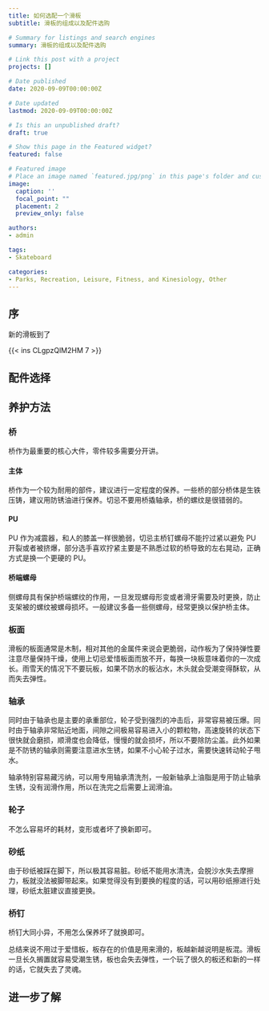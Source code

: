 ```yaml
---
title: 如何选配一个滑板
subtitle: 滑板的组成以及配件选购

# Summary for listings and search engines
summary: 滑板的组成以及配件选购

# Link this post with a project
projects: []

# Date published
date: 2020-09-09T00:00:00Z

# Date updated
lastmod: 2020-09-09T00:00:00Z

# Is this an unpublished draft?
draft: true

# Show this page in the Featured widget?
featured: false

# Featured image
# Place an image named `featured.jpg/png` in this page's folder and customize its options here.
image:
  caption: ''
  focal_point: ""
  placement: 2
  preview_only: false

authors:
- admin

tags:
- Skateboard

categories:
- Parks, Recreation, Leisure, Fitness, and Kinesiology, Other
---
```


## 序

新的滑板到了

{{< ins CLgpzQlM2HM 7 >}}


## 配件选择


## 养护方法

### 桥

桥作为最重要的核心大件，零件较多需要分开讲。

#### 主体

桥作为一个较为耐用的部件，建议进行一定程度的保养。一些桥的部分桥体是生铁压铸，建议用防锈油进行保养。切忌不要用桥撬轴承，桥的螺纹是很错弱的。

#### PU

PU 作为减震器，和人的膝盖一样很脆弱，切忌主桥钉螺母不能拧过紧以避免 PU 开裂或者被挤爆，部分选手喜欢拧紧主要是不熟悉过软的桥导致的左右晃动，正确方式是换一个更硬的 PU。

#### 桥端螺母

侧螺母具有保护桥端螺纹的作用，一旦发现螺母形变或者滑牙需要及时更换，防止支架被的螺纹被螺母损坏。一般建议多备一些侧螺母，经常更换以保护桥主体。


### 板面

滑板的板面通常是木制，相对其他的金属件来说会更脆弱，动作板为了保持弹性要注意尽量保持干燥，使用上切忌爱惜板面而放不开，每换一块板意味着你的一次成长。雨雪天的情况下不要玩板，如果不防水的板沾水，木头就会受潮变得酥软，从而失去弹性。


### 轴承

同时由于轴承也是主要的承重部位，轮子受到强烈的冲击后，非常容易被压爆。同时由于轴承非常贴近地面，间隙之间极易容易进入小的颗粒物，高速旋转的状态下很快就会磨损，顺滑度也会降低，慢慢的就会损坏，所以不要除防尘盖。此外如果是不防锈的轴承则需要注意进水生锈，如果不小心轮子过水，需要快速转动轮子甩水。

轴承特别容易藏污纳，可以用专用轴承清洗剂，一般新轴承上油脂是用于防止轴承生锈，没有润滑作用，所以在洗完之后需要上润滑油。

### 轮子

不怎么容易坏的耗材，变形或者坏了换新即可。


### 砂纸

由于砂纸被踩在脚下，所以极其容易脏。砂纸不能用水清洗，会脱沙水失去摩擦力，板就没法被脚带起来。如果觉得没有到要换的程度的话，可以用砂纸擦进行处理，砂纸太脏建议直接更换。


### 桥钉

桥钉大同小异，不用怎么保养坏了就换即可。


总结来说不用过于爱惜板，板存在的价值是用来滑的，板越新越说明是板混。滑板一旦长久搁置就容易受潮生锈，板也会失去弹性，一个玩了很久的板还和新的一样的话，它就失去了灵魂。


## 进一步了解
